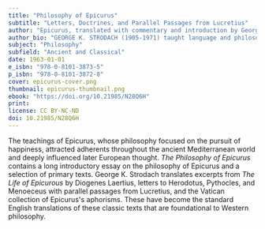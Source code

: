 ```yaml
---
title: "Philosophy of Epicurus"
subtitle: "Letters, Doctrines, and Parallel Passages from Lucretius"
author: "Epicurus, translated with commentary and introduction by George K. Strodach"
author_bio: "GEORGE K. STRODACH (1905-1971) taught language and philosophy at Lafayette College in Easton, Pennsylvania for more than 35 years."
subject: "Philosophy"
subfield: "Ancient and Classical"
date: 1963-01-01
e_isbn: "978-0-8101-3873-5"
p_isbn: "978-0-8101-3872-8"
cover: epicurus-cover.png
thumbnail: epicurus-thumbnail.png
ebook: "https://doi.org/10.21985/N28Q6H"
print:
license: CC BY-NC-ND
doi: 10.21985/N28Q6H
---
```

The teachings of Epicurus, whose philosophy focused on the pursuit of happiness, attracted adherents throughout the ancient Mediterranean world and deeply influenced later European thought. _The Philosophy of Epicurus_ contains a long introductory essay on the philosophy of Epicurus and a selection of primary texts. George K. Strodach translates excerpts from _The Life of Epicurous_ by Diogenes Laertius, letters to Herodotus, Pythocles, and Menoeceus with parallel passages from Lucretius, and the Vatican collection of Epicurus's aphorisms. These have become the standard English translations of these classic texts that are foundational to Western philosophy.
